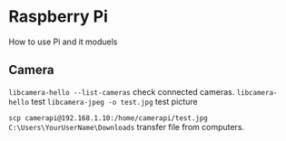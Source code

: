# Raspberry Pi

How to use Pi and it moduels

## Camera

`libcamera-hello --list-cameras` check connected cameras.
`libcamera-hello` test
`libcamera-jpeg -o test.jpg` test picture

`scp camerapi@192.168.1.10:/home/camerapi/test.jpg C:\Users\YourUserName\Downloads` transfer file from computers.